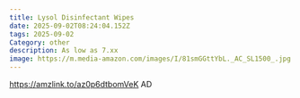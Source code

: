 ```yaml
---
title: Lysol Disinfectant Wipes
date: 2025-09-02T08:24:04.152Z
tags: 2025-09-02
Category: other
description: As low as 7.xx
image: https://m.media-amazon.com/images/I/81smGGttYbL._AC_SL1500_.jpg
---
```

https://amzlink.to/az0p6dtbomVeK
AD